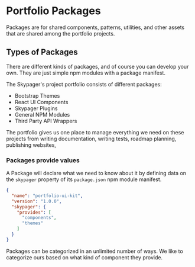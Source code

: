 # Portfolio Packages

Packages are for shared components, patterns, utilities, and other assets that are shared among the portfolio projects.


## Types of Packages

There are different kinds of packages, and of course you can develop your own.  They are just simple npm modules with a package manifest.

The Skypager's project portfolio consists of different packages:

- Bootstrap Themes
- React UI Components
- Skypager Plugins
- General NPM Modules
- Third Party API Wrappers

The portfolio gives us one place to manage everything we need on these projects from writing documentation, writing tests, roadmap planning, publishing websites,

### Packages provide values

A Package will declare what we need to know about it by defining data on the `skypager` property of its `package.json` npm module manifest.

```json
{
  "name": "portfolio-ui-kit",
  "version": "1.0.0",
  "skypager": {
    "provides": [
      "components",
      "themes"
    ]
  }
}
```

Packages can be categorized in an unlimited number of ways.  We like to categorize ours based on what kind of component they provide.

